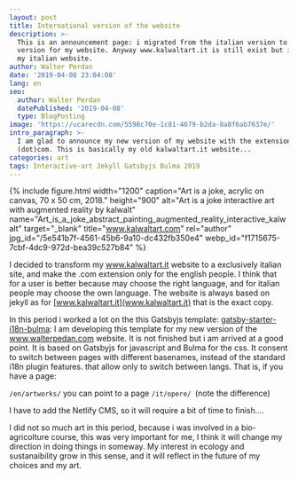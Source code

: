 ```yaml
---
layout: post
title: International version of the website
description: >-
  This is an announcement page: i migrated from the italian version to the .com
  version for my website. Anyway www.kalwaltart.it is still exist but it become
  my italian website.
author: Walter Perdan
date: '2019-04-08 23:04:08'
lang: en
seo:
  author: Walter Perdan
  datePublished: '2019-04-08'
  type: BlogPosting
image: 'https://ucarecdn.com/5598c70e-1c81-4679-b2da-8a8f6ab7637e/'
intro_paragraph: >-
  I am glad to announce my new version of my website with the extension
  (dot)com. This is basically my old kalwaltart.it website...
categories: art
tags: Interactive-art Jekyll Gatsbyjs Bulma 2019
---
```

{% include figure.html width="1200" caption="Art is a joke, acrylic on canvas, 70 x 50 cm, 2018." height="900" alt="Art is a joke interactive art with augmented reality by kalwalt" name="Art_is_a_joke_abstract_painting_augmented_reality_interactive_kalwalt" target="_blank" title="www.kalwaltart.com" rel="author" jpg_id="/5e541b7f-4561-45b6-9a10-dc432fb350e4" webp_id="f1715675-7cbf-4dc9-972d-bea39c527b84" %}

I decided to transform my www.kalwaltart.it website to a exclusively italian site, and make the .com extension only for the english people. I think that for a user is better because may choose the right language, and for italian people may choose the own language. The website is always based on jekyll as for [www.kalwaltart.it](www.kalwaltart.it)  that is the exact copy. 

In this period i worked a lot on the this Gatsbyjs template: [gatsby-starter-i18n-bulma](https://github.com/kalwalt/gatsby-starter-i18n-bulma): I am developing this template for my new version of the www.walterpedan.com website. It is not finished but i am arrived at a good point. It is based on Gatsbyjs for javascript and Bulma for the css. It consent to switch between pages with different basenames, instead of the standard i18n plugin features. that allow only to switch between langs. That is, if you have a page:

`/en/artworks/` you can point to a page `/it/opere/ `(note the difference) 

I have to add the Netlify CMS, so it will require a bit of time to finish....

I did not so much art in this period, because i was involved in a bio-agricolture course, this was very important for me, I think it will change my direction in doing things in someway. My interest in ecology and sustanaibility grow in this sense, and it will reflect in the future of my choices and my art.
